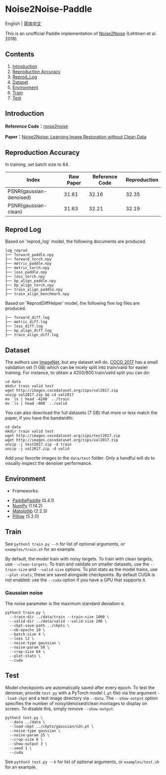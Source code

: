 # Noise2Noise-Paddle

English | [简体中文](./README_cn.md)

This is an unofficial Paddle implementation of [Noise2Noise](https://arxiv.org/abs/1803.04189) (Lehtinen et al. 2018).

## Contents
1. [Introduction](#introduction)
2. [Reproduction Accuracy](#reproduction-accuracy)
3. [Reprod_Log](#reprod-log)
4. [Dataset](#dataset)
5. [Environment](#environment)
6. [Train](#train)
7. [Test](#test)

## Introduction

**Reference Code：**[noise2noise](https://github.com/joeylitalien/noise2noise-pytorch)

**Paper：**[Noise2Noise: Learning Image Restoration without Clean Data](https://arxiv.org/abs/1803.04189)


## Reproduction Accuracy
In training, set batch size to 64.

| Index | Raw Paper| Reference Code | Reproduction |
| --- | --- | --- | --- |
| PSNR(gaussian-denoised) | 31.61 | 32.16 | 32.35 |
| PSNR(gaussian-clean) | 31.63 | 32.21 | 32.19 |

## Reprod Log
Based on 'reprod_log' model, the following documents are produced.
```
log_reprod
├── forward_paddle.npy
├── forward_torch.npy
├── metric_paddle.npy
├── metric_torch.npy
├── loss_paddle.npy
├── loss_torch.npy
├── bp_align_paddle.npy
├── bp_align_torch.npy
├── train_align_paddle.npy
├── train_align_benchmark.npy
```

Based on 'ReprodDiffHelper' model, the following five log files are produced.

```
├── forward_diff.log
├── metric_diff.log
├── loss_diff.log
├── bp_align_diff.log
├── train_align_diff.log
```

## Dataset
The authors use [ImageNet](http://image-net.org/download), but any dataset will do. [COCO 2017](http://cocodataset.org/#download) has a small validation set (1 GB) which can be nicely split into train/valid for easier training. For instance, to obtain a 4200/800 train/valid split you can do:
```
cd data
mkdir train valid test
wget http://images.cocodataset.org/zips/val2017.zip
unzip val2017.zip && cd val2017
mv `ls | head -4200` ../train
mv `ls | head -800` ../valid
```

You can also download the full datasets (7 GB) that more or less match the paper, if you have the bandwidth:

```
cd data
mkdir train valid test
wget http://images.cocodataset.org/zips/test2017.zip
wget http://images.cocodataset.org/zips/val2017.zip
unzip -j test2017.zip -d train
unzip -j val2017.zip -d valid
```

Add your favorite images to the `data/test` folder. Only a handful will do to visually inspect the denoiser performance.


## Environment
- Frameworks: 
* [PaddlePaddle](https://paddlepaddle.org.cn/) (0.4.1)
* [NumPy](http://www.numpy.org/) (1.14.2)
* [Matplotlib](https://matplotlib.org/) (2.2.3)
* [Pillow](https://pillow.readthedocs.io/en/latest/index.html) (5.2.0)


## Train

See `python3 train.py --h` for list of optional arguments, or `examples/train.sh` for an example.

By default, the model train with noisy targets. To train with clean targets, use `--clean-targets`. To train and validate on smaller datasets, use the `--train-size` and `--valid-size` options. To plot stats as the model trains, use `--plot-stats`; these are saved alongside checkpoints. By default CUDA is not enabled: use the `--cuda` option if you have a GPU that supports it.

### Gaussian noise
The noise parameter is the maximum standard deviation σ.
```
python3 train.py \
  --train-dir ../data/train --train-size 1000 \
  --valid-dir ../data/valid --valid-size 200 \
  --ckpt-save-path ../ckpts \
  --nb-epochs 10 \
  --batch-size 4 \
  --loss l2 \
  --noise-type gaussian \
  --noise-param 50 \
  --crop-size 64 \
  --plot-stats \
  --cuda
```

## Test
Model checkpoints are automatically saved after every epoch. To test the denoiser, provide `test.py` with a PyTorch model (`.pt` file) via the argument `--load-ckpt` and a test image directory via `--data`. The `--show-output` option specifies the number of noisy/denoised/clean montages to display on screen. To disable this, simply remove `--show-output`.

```
python3 test.py \
  --data ../data \
  --load-ckpt ../ckpts/gaussian/n2n.pt \
  --noise-type gaussian \
  --noise-param 25 \
  --crop-size 0 \
  --show-output 3 \
  --seed 1 \
  --cuda
```

See `python3 test.py --h` for list of optional arguments, or `examples/test.sh` for an example.

